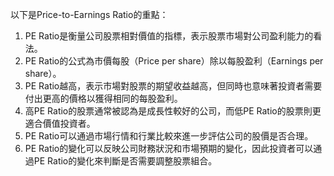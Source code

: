 

以下是Price-to-Earnings Ratio的重點：

1. PE Ratio是衡量公司股票相對價值的指標，表示股票市場對公司盈利能力的看法。
2. PE Ratio的公式為市價每股（Price per share）除以每股盈利（Earnings per share）。
3. PE Ratio越高，表示市場對股票的期望收益越高，但同時也意味著投資者需要付出更高的價格以獲得相同的每股盈利。
4. 高PE Ratio的股票通常被認為是成長性較好的公司，而低PE Ratio的股票則更適合價值投資者。
5. PE Ratio可以通過市場行情和行業比較來進一步評估公司的股價是否合理。
6. PE Ratio的變化可以反映公司財務狀況和市場預期的變化，因此投資者可以通過PE Ratio的變化來判斷是否需要調整股票組合。
